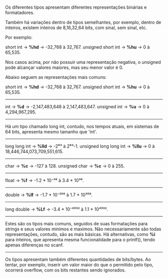 Os diferentes tipos apresentam diferentes representações binárias e formatadores.

Também há variações dentro de tipos semelhantes, por exemplo, dentro de inteiros, existem inteiros de 8,16,32,64 bits, com sinal, sem sinal, etc.

Por exemplo:

short int &rarr; **%hd** &rarr; -32,768 à 32,767.
unsigned short int &rarr; **%hu** &rarr; 0 à 65,535.

Nos casos acima, por não possuir uma representação negativa, o unsigned pode alcançar valores maiores, mas seu menor valor é 0.

Abaixo seguem as representações mais comuns:

short int &rarr; **%hd** &rarr; -32,768 à 32,767.
unsigned short int &rarr; **%hu** &rarr; 0 à 65,535.
___
int &rarr; **%d** &rarr; -2,147,483,648 à 2,147,483,647.
unsigned int &rarr; **%u** &rarr; 0 à 4,294,967,295.
___
Há um tipo chamado long int, contudo, nos tempos atuais, em sistemas de 64 bits, apresenta mesmo tamanho que 'int'.
___
long long int &rarr; **%lld** &rarr; -2⁶³ à 2⁶³-1.
unsigned long long int &rarr; **%llu** &rarr; 0 à 18,446,744,073,709,551,615.
___
char &rarr; **%c** &rarr; -127 à 128.
unsigned char &rarr; **%c** &rarr; 0 à 255.
___
float &rarr; **%f** &rarr; -1.2 * 10⁻³⁸ à 3.4 * 10³⁸.
___
double &rarr; **%lf** &rarr; -1.7 * 10⁻³⁰⁸ à 1.7 * 10³⁰⁸.
___
long double &rarr; **%Lf** &rarr; -3.4 * 10⁻⁴⁹³² à 1.1 * 10⁴⁹³².
___

Estes são os tipos mais comuns, seguidos de suas formatações para strings e seus valores minimos e maximos.
Não necessariamente são todas representações, contudo, são as mais básicas.
Há alternativas, como **%i** para inteiros, que apresenta mesma funcionalidade para o printf(), tendo apenas diferenças no scanf.

___

Os tipos apresentam também diferentes quantidades de bits/bytes.
Ao tentar, por exemplo, inserir um valor maior do que o permitido pelo tipo, ocorrerá overflow, com os bits restantes sendo ignorados.
